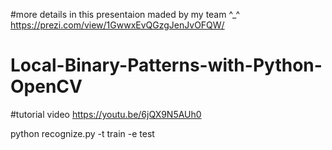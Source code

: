 #more details in  this presentaion maded by my team ^_^ 
  https://prezi.com/view/1GwwxEvQGzgJenJvOFQW/

# Local-Binary-Patterns-with-Python-OpenCV

#tutorial video 
  https://youtu.be/6jQX9N5AUh0

python recognize.py -t train -e test 
